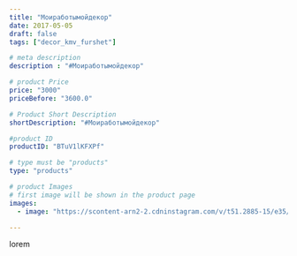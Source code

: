 ```yaml
---
title: "Моиработымойдекор"
date: 2017-05-05
draft: false
tags: ["decor_kmv_furshet"]

# meta description
description : "#Моиработымойдекор"

# product Price
price: "3000"
priceBefore: "3600.0"

# Product Short Description
shortDescription: "#Моиработымойдекор"

#product ID
productID: "BTuV1lKFXPf"

# type must be "products"
type: "products"

# product Images
# first image will be shown in the product page
images:
  - image: "https://scontent-arn2-2.cdninstagram.com/v/t51.2885-15/e35/18252464_435739493461932_7219741437896687616_n.jpg?se=8&tp=1&_nc_ht=scontent-arn2-2.cdninstagram.com&_nc_cat=100&_nc_ohc=UNWgVANFy60AX-z-l34&ccb=7-4&oh=e2eb5e6af65500df6d86aaaa34961c2a&oe=6082905B&_nc_sid=86f79a&ig_cache_key=MTUwODIzODk2NjIyMjMyMDYwNw%3D%3D.2-ccb7-4"

---
```

lorem
